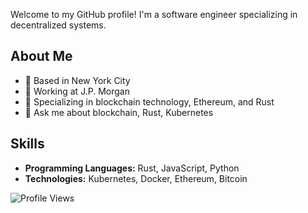 Welcome to my GitHub profile! I'm a software engineer specializing in decentralized systems.

## About Me
- 🗽 Based in New York City
- 💼 Working at J.P. Morgan
- 🚀 Specializing in blockchain technology, Ethereum, and Rust
- 💬 Ask me about blockchain, Rust, Kubernetes

## Skills
- **Programming Languages:** Rust, JavaScript, Python
- **Technologies:** Kubernetes, Docker, Ethereum, Bitcoin

![Profile Views](https://komarev.com/ghpvc/?username=seanmatt&color=blue)
